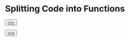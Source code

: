 # Splitting Code into Functions

<button>[<<<](./02.21_README.md)</button>



<button>[>>>](./02.24_README.md)</button>
